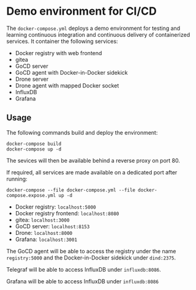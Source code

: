 # Demo environment for CI/CD

The `docker-compose.yml` deploys a demo environment for testing and learning continuous integration and continuous delivery of containerized services. It container the following services:

- Docker registry with web frontend
- gitea
- GoCD server
- GoCD agent with Docker-in-Docker sidekick
- Drone server
- Drone agent with mapped Docker socket
- InfluxDB
- Grafana

## Usage

The following commands build and deploy the environment:

```
docker-compose build
docker-compose up -d
```

The sevices will then be available behind a reverse proxy on port 80.

If required, all services are made available on a dedicated port after running:

```
docker-compose --file docker-compose.yml --file docker-compose.expose.yml up -d
```

- Docker registry: `localhost:5000`
- Docker registry frontend: `localhost:8080`
- gitea: `localhost:3000`
- GoCD server: `localhost:8153`
- Drone: `localhost:8000`
- Grafana: `localhost:3001`

The GoCD agent will be able to access the registry under the name `registry:5000` and the Docker-in-Docker sidekick under `dind:2375`.

Telegraf will be able to access InfluxDB under `influxdb:8086`.

Grafana will be able to access InfluxDB under `influxdb:8086`

